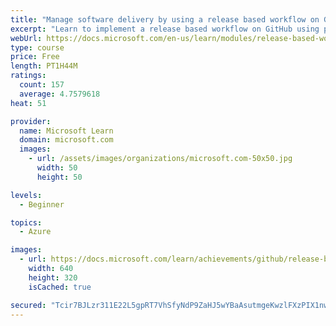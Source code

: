 ```yaml
---
title: "Manage software delivery by using a release based workflow on GitHub"
excerpt: "Learn to implement a release based workflow on GitHub using project boards, branches, and releases."
webUrl: https://docs.microsoft.com/en-us/learn/modules/release-based-workflow-github/
type: course
price: Free
length: PT1H44M
ratings:
  count: 157
  average: 4.7579618
heat: 51

provider:
  name: Microsoft Learn
  domain: microsoft.com
  images:
    - url: /assets/images/organizations/microsoft.com-50x50.jpg
      width: 50
      height: 50

levels:
  - Beginner

topics:
  - Azure

images:
  - url: https://docs.microsoft.com/learn/achievements/github/release-based-workflow-github-social.png
    width: 640
    height: 320
    isCached: true

secured: "Tcir7BJLzr311E22L5gpRT7VhSfyNdP9ZaHJ5wYBaAsutmgeKwzlFXzPIX1nwCeCvBivImBIFQ5Blt5MLSt2639hCvdQlFMk3Q0AKpaSwMsNFloa73PURkqeUKWxT69OLYyqG+vENWhHzTS1r00tjuAgeBXHouHngJDQxXaO8V1OjyfMsAOFitSM3EQ9pXnBcA2ExrT89RJ15wan01QbysLspOKI9XvCTsCU2CHrwTpFx5F2Qle3t8oFdvq2RhXi3J0n5BmxFFl9oaj37Jwg5hFvuuR2yFF9y6R+h5v7w5y/6YG8uPKAjhrXE+wb8O92n4PKUQMTApvR+JJOJDzXzu+K5Gud6luZR7IYdrwVkMtiGIDA1Jq+CXfw6zjuWPxrGeIYgy6WKM6uIZm4FP4VkU3Ko4WawBJzgSYcJ4ir0fg=;pwAkVG/fg6lyu0p17vkhxw=="
---
```


